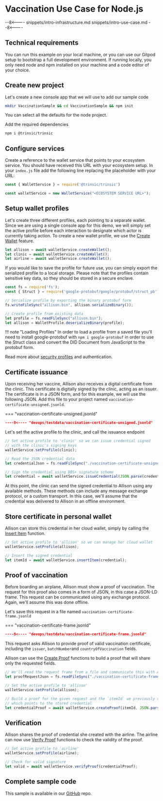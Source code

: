 # Vaccination Use Case for Node.js

--8<----
snippets/intro-infrastructure.md
snippets/intro-use-case.md
--8<----

## Technical requirements

You can run this example on your local machine, or you can use our Gitpod setup to bootstrap a full development environment. If running locally, you only need node and npm installed on your machine and a code editor of your choice.

## Create new project

Let's create a new console app that we will use to add our sample code

```bash
mkdir VaccinationSample && cd VaccinationSample && npm init
```

You can select all the defaults for the node project.

Add the required dependencies

```bash
npm i @trinsic/trinsic
```

## Configure services

Create a reference to the wallet service that points to your ecosystem service. You should have received this URL with your ecosystem setup. In your `index.js` file add the following line replacing the placeholder with your URL:

```js
const { WalletService } = require('@trinsic/trinsic')

const walletService = new WalletService("<ECOSYSTEM SERVICE URL>");
```

## Setup wallet profiles

Let's create three different profiles, each pointing to a separate wallet. Since we are using a single console app for this demo, we will simply set the active profile before each interaction to designate which actor is currently taking action.
To create a new wallet profile, we use the [Create Wallet](/reference/services/wallet-service/#create-wallet) feature.

```js
let allison = await walletService.createWallet();
let clinic = await walletService.createWallet();
let airline = await walletService.createWallet();
```

If you would like to save the profile for future use, you can simply export the serialized profile to a local storage. Please note that the profiles contain sensitive key data, so they should be stored in a secure enclave.

```js
const fs = require('fs');
const { Struct } = require('google-protobuf/google/protobuf/struct_pb');

// Serialize profile by exporting the binary protobuf form
fs.writeFileSync("allison.bin", allison.serializeBinary());

// Create profile from existing data
let profile = fs.readFileSync("allison.bin");
let allison = WalletProfile.deserializeBinary(profile);
```

!!! note "Loading Profiles"
    In order to load a profile from a saved file you'll need to install google-protobuf with `npm i google-protobuf` in order to use the Struct class and convert the DID Document from JavaScript to the protobuf form.

Read more about [security profiles](/reference/index.md#authorization) and authentication.

## Certificate issuance

Upon receiving her vaccine, Allison also receives a digital certificate from the clinic. This certificate is digitally signed by the clinic, acting as an issuer.
The certificate is in a JSON form, and for this example, we will use the following JSON. Add this file to your project named `vaccination-certificate-unsigned.jsonld`.

=== "vaccination-certificate-unsigned.jsonld"
```json
----8<---- "devops/testdata/vaccination-certificate-unsigned.jsonld"
```

Let's set the active profile to the clinic, and call the issuance endpoint

```js
// Set active profile to 'clinic' so we can issue credential signed
// with the clinic's signing keys
walletService.setProfile(clinic);

// Read the JSON credential data
let credentialJson = fs.readFileSync("./vaccination-certificate-unsigned.jsonld");

// Sign the credential using BBS+ signature scheme
let credential = await walletService.issueCredential(JSON.parse(credentialJson));
```

At this point, the clinic can send the signed credential to Allison using any available methods. These methods can include any message exchange protocol, or a custom transport. In this case, we'll assume that the credential was delivered to Allison in an offline environment.

## Store certificate in personal wallet

Allison can store this credential in her cloud wallet, simply by calling the [Insert Item](/reference/services/wallet-service/#insert-record) function.

```js
// Set active profile to 'allison' so we can manage her cloud wallet
walletService.setProfile(allison);

// Insert the signed credential
let itemId = await walletService.insertItem(credential);
```

## Proof of vaccination

Before boarding an airplane, Allison must show a proof of vaccination. The request for this proof also comes in a form of JSON, in this case a JSON-LD frame.
This request can be communicated using any exchange protocol. Again, we'll assume this was done offline.

Let's save this request in a file named `vaccination-certificate-frame.jsonld`

=== "vaccination-certificate-frame.jsonld"
```json
----8<---- "devops/testdata/vaccination-certificate-frame.jsonld"
```

This request asks Allison to provide proof of valid vaccination certificate, including the `issuer`, `batchNumber`and `countryOfVaccination` fields.

Allison can use the [Create Proof](/reference/services/wallet-service/#create-proof) functions to build a proof that will share only the requested fields.

```js
// We'll read the request frame from a file and communicate this with Allison
let proofRequestJson = fs.readFileSync("./vaccination-certificate-frame.jsonld");

// Set the active profile to 'allison'
walletService.setProfile(allison);

// Build a proof for the given request and the `itemId` we previously received
// which points to the stored credential
let credentialProof = await walletService.createProof(itemId, JSON.parse(proofRequestJson));
```

## Verification

Allison shares the proof of credential she created with the airline. The airline can now use [Verify Proof](/reference/services/wallet-service/#verify-proof) functions to check the validity of the proof.

```js
// Set active profile to 'airline'
walletService.setProfile(airline);

// Check for valid signature
let valid = await walletService.verifyProof(credentialProof);
```

## Complete sample code

This sample is available in our [GitHub]() repo.

